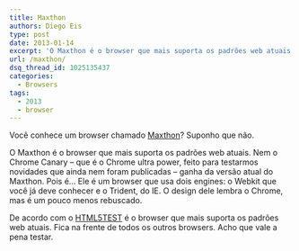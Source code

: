 ```yaml
---
title: Maxthon
authors: Diego Eis
type: post
date: 2013-01-14
excerpt: 'O Maxthon é o browser que mais suporta os padrões web atuais. '
url: /maxthon/
dsq_thread_id: 1025135437
categories:
  - Browsers
tags:
  - 2013
  - browser
---
```

Você conhece um browser chamado [Maxthon][1]? Suponho que não.

O Maxthon é o browser que mais suporta os padrões web atuais. Nem o Chrome Canary &#8211; que é o Chrome ultra power, feito para testarmos novidades que ainda nem foram publicadas &#8211; ganha da versão atual do Maxthon. Pois é&#8230; Ele é um browser que usa dois engines: o Webkit que você já deve conhecer e o Trident, do IE. O design dele lembra o Chrome, mas é um pouco menos rebuscado.

De acordo com o [HTML5TEST][2] é o browser que mais suporta os padrões web atuais. Fica na frente de todos os outros browsers. Acho que vale a pena testar.

 [1]: https://www.maxthon.com/
 [2]: https://html5test.com/compare/browser/maxthon345/chromecanary/opera1210.html